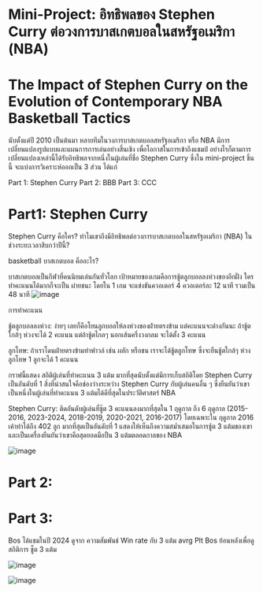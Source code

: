 # Mini-Project: อิทธิพลของ Stephen Curry ต่อวงการบาสเกตบอลในสหรัฐอเมริกา (NBA)
# The Impact of Stephen Curry on the Evolution of Contemporary NBA Basketball Tactics

   นับตั้งแต่ปี 2010 เป็นต้นมา หลายทีมในวงการบาสเกตบอลสหรัฐอเมริกา หรือ NBA มีการเปลี่ยนแปลงรูปแบบและแผนการการเล่นอย่างสิ้นเชิง เพื่อโอกาสในการเข้าถึงแชมป์ อย่างไรก็ตามการเปลี่ยนแปลงเหล่านี้ได้รับอิทธิพลจากหนึ่งในผู้เล่นที่ชื่อ Stephen Curry ซึ่งใน mini-project ชิ้นนี้ จะแบ่งการวิเคราะห์ออกเป็น 3 ส่วน ได้แก่

Part 1: Stephen Curry 
Part 2: BBB
Part 3: CCC

# Part1: Stephen Curry
  Stephen Curry คือใคร? ทำไมเขาถึงมีอิทธิพลต่อวงการบาสเกตบอลในสหรัฐอเมริกา (NBA) ในช่วงระยะเวลาสิบกว่าปีนี้?

basketball
บาสเกตบอล คืออะไร?

บาสเกตบอลเป็นกีฬาที่คนนิยมเล่นกันทั่วโลก เป้าหมายของเกมคือการชู้ตลูกบอลลงห่วงของอีกฝั่ง ใครทำคะแนนได้มากก็จะเป็น ผ่ายชนะ โดยใน 1 เกม จะแข่งขันควอเตอร์ 4 ควอเตอร์ละ 12 นาที รวมเป็น 48 นาที 
![image](https://github.com/user-attachments/assets/c659c5a2-0157-4402-87ea-2a6e532121bf)

การทำคะแนน

ชู้ตลูกบอลลงห่วง: ง่ายๆ เลยก็คือโยนลูกบอลให้ลงห่วงของฝ่ายตรงข้าม แต่คะแนนจะต่างกันนะ ถ้าชู้ตใกล้ๆ ห่วงจะได้ 2 คะแนน แต่ถ้าชู้ตไกลๆ นอกเส้นครึ่งวงกลม จะได้ตั้ง 3 คะแนน

ลูกโทษ: ถ้าเราโดนฝ่ายตรงข้ามทำฟาวล์ เช่น ผลัก หรือชน เราจะได้ชู้ตลูกโทษ ซึ่งจะยืนชู้ตใกล้ๆ ห่วง ลูกโทษ 1 ลูกจะได้ 1 คะแนน




กราฟนี้แสดง สถิติผู้เล่นที่ทำคะแนน 3 แต้ม มากที่สุดนับตั้งแต่มีการเก็บสถิติโดย Stephen Curry เป็นอันดับที่ 1 สิ่งที่น่าสนใจคือช่องว่างระหว่าง Stephen Curry กับผู้เล่นคนอื่น ๆ ซึ่งยืนยันว่าเขาเป็นหนึ่งในผู้เล่นที่ทำคะแนน 3 แต้มได้ดีที่สุดในประวัติศาสตร์ NBA



Stephen Curry: ติดอันดับผู้เล่นที่ชู๊ต 3 คะแนนลงมากที่สุดใน 1 ฤดูกาล ถึง 6 ฤดูกาล (2015-2016, 2023-2024, 2018-2019, 2020-2021, 2016-2017) โดยเฉพาะใน ฤดูกาล 2016 เค้าทำได้ถึง 402 ลูก มากที่สุดเป็นอันดับที่ 1 แสดงให้เห็นถึงความสม่ำเสมอในการชู้ต 3 แต้มของเขา และเป็นเครื่องยืนยันว่าเขาคือสุดยอดมือปืน 3 แต้มตลอดกาลของ NBA 

![image](https://github.com/user-attachments/assets/0d3e5372-5b30-4b46-bfe3-f00dbc2ed9c3)

# Part 2:







# Part 3:
Bos ได้แชมในปี 2024 ดูจาก ความสัมพันธ์ Win rate กับ 3 แต้ม avrg
Plt Bos ย้อนหลังเพื่อดูสถิติการ ชู็ต 3 แต้ม

![image](https://github.com/user-attachments/assets/f662289f-1e79-4ebc-841f-90f91c03e449)

![image](https://github.com/user-attachments/assets/ceb32f40-cc5d-4fb7-9e59-1ffa891056bc)





















































